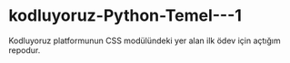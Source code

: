 # kodluyoruz-Python-Temel---1
Kodluyoruz platformunun CSS modülündeki yer alan ilk ödev için açtığım repodur.
